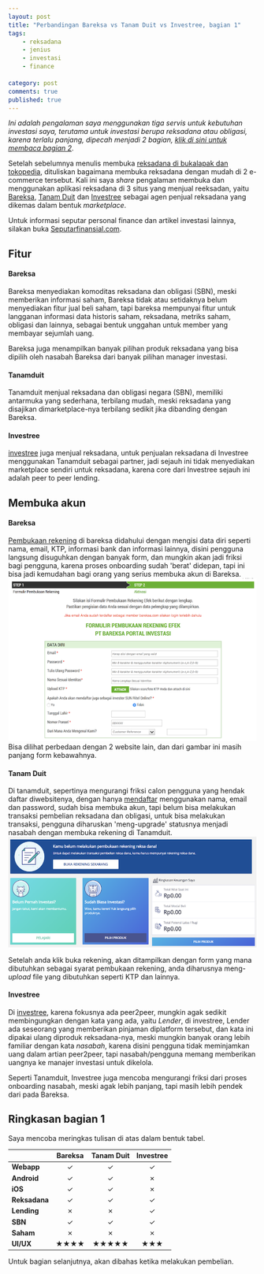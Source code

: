 ```yaml
---
layout: post
title: "Perbandingan Bareksa vs Tanam Duit vs Investree, bagian 1"
tags: 
    - reksadana
    - jenius
    - investasi
    - finance

category: post
comments: true
published: true
---
```


_Ini adalah pengalaman saya menggunakan tiga servis untuk kebutuhan investasi saya, terutama untuk investasi berupa reksadana atau obligasi, karena terlalu panjang, dipecah menjadi 2 bagian, [klik di sini untuk membaca bagian 2](https://notes.dedenf.com/2018/12/perbandingan-bareksa-tanamduit-investree-bagian-2)_. 

Setelah sebelumnya menulis membuka [reksadana di bukalapak dan tokopedia](/2018/07/perbandingan-reksadana-tokopedia-bukalapak), dituliskan bagaimana membuka reksadana dengan mudah di 2 e-commerce tersebut. Kali ini saya *share* pengalaman membuka dan menggunakan aplikasi reksadana di 3 situs yang menjual reeksadan, yaitu [Bareksa](https://www.bareksa.com/), [Tanam Duit](https://tanamduit.com/) dan [Investree](https://investree.id) sebagai agen penjual reksadana yang dikemas dalam bentuk *marketplace*.

Untuk informasi seputar personal finance dan artikel investasi lainnya, silakan buka [Seputarfinansial.com](https://seputarfinansial.com).


<!--more-->
## Fitur
#### Bareksa
Bareksa menyediakan komoditas reksadana dan obligasi (SBN), meski memberikan informasi saham, Bareksa tidak atau setidaknya belum menyediakan fitur jual beli saham, tapi bareksa mempunyai fitur untuk langganan informasi data historis saham, reksadana, metriks saham, obligasi dan lainnya, sebagai bentuk unggahan untuk member yang membayar sejumlah uang. 

Bareksa juga menampilkan banyak pilihan produk reksadana yang bisa dipilih oleh nasabah Bareksa dari banyak pilihan manager investasi.

#### Tanamduit
Tanamduit menjual reksadana dan obligasi negara (SBN), memiliki antarmuka yang sederhana, terbilang mudah, meski reksadana yang disajikan dimarketplace-nya terbilang sedikit jika dibanding dengan Bareksa. 

#### Investree
[investree](https://www.investree.id/referral/CZMZE) juga menjual reksadana, untuk penjualan reksadana di Investree menggunakan Tanamduit sebagai partner, jadi sejauh ini tidak menyediakan marketplace sendiri untuk reksadana, karena core dari Investree sejauh ini adalah peer to peer lending.

## Membuka akun
#### Bareksa
[Pembukaan rekening](https://www.bareksa.com/reksadana/public/id/client/register/step_1) di bareksa didahului dengan mengisi data diri seperti nama, email, KTP, informasi bank dan informasi lainnya, disini pengguna langsung disuguhkan dengan banyak form, dan mungkin akan jadi friksi bagi pengguna, karena proses onboarding sudah 'berat' didepan, tapi ini bisa jadi kemudahan bagi orang yang serius membuka akun di Bareksa.
[![bareksa open account](/images/posts/reksadana/bareksa-first-small.png)](/images/posts/reksadana/bareksa-first.png)
Bisa dilihat perbedaan dengan 2 website lain, dan dari gambar ini masih panjang form kebawahnya.

#### Tanam Duit
Di tanamduit, sepertinya mengurangi friksi calon pengguna yang hendak daftar diwebsitenya, dengan hanya [mendaftar](https://www.tanamduit.com/individual/account/signup) menggunakan nama, email dan password, sudah bisa membuka akun, tapi belum bisa melakukan transaksi pembelian reksadana dan obligasi, untuk bisa melakukan transaksi, pengguna diharuskan 'meng-upgrade' statusnya menjadi nasabah dengan membuka rekening di Tanamduit.
[![tanamduit firt time login](/images/posts/reksadana/tanamduit-first-small.png)](/images/posts/reksadana/tanamduit-first.png)

Setelah anda klik buka rekening, akan ditampilkan dengan form yang mana dibutuhkan sebagai syarat pembukaan rekening, anda diharusnya meng-*upload* file yang dibutuhkan seperti KTP dan lainnya.

#### Investree
Di [investree](https://www.investree.id/reksadana), karena fokusnya ada peer2peer, mungkin agak sedikit membingungkan dengan kata yang ada, yaitu *Lender*, di investree, Lender ada seseorang yang memberikan pinjaman diplatform tersebut, dan kata ini dipakai ulang diproduk reksadana-nya, meski mungkin banyak orang lebih familiar dengan kata *nasabah*, karena disini pengguna tidak meminjamkan uang dalam artian peer2peer, tapi nasabah/pengguna memang memberikan uangnya ke manajer investasi untuk dikelola.

Seperti Tanamduit, Investree juga mencoba mengurangi friksi dari proses onboarding nasabah, meski agak lebih panjang, tapi masih lebih pendek dari pada Bareksa.


## Ringkasan bagian 1
Saya mencoba meringkas tulisan di atas dalam bentuk tabel.

|  | Bareksa| Tanam Duit | Investree|
|--|:--:|:--:|:--:|
|**Webapp**|&#10003;|&#10003;|&#10003;|
|**Android**|&#10003;|&#10003;|&#10007;|
|**iOS**|&#10003;|&#10003;|&#10007;|
|**Reksadana**|&#10003;|&#10003;|&#10003;|
|**Lending**|&#10007;|&#10007;|&#10003;|
|**SBN**|&#10003;|&#10003;|&#10003;|
|**Saham**|&#10007;|&#10007;|&#10007;|
|**UI/UX**|&#9733;&#9733;&#9733;&#9733;|&#9733;&#9733;&#9733;&#9733;&#9733;|&#9733;&#9733;&#9733;|

Untuk bagian selanjutnya, akan dibahas ketika melakukan pembelian.